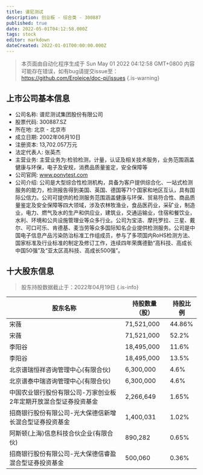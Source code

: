 ```yaml
---
title: 谱尼测试
description: 创业板 - 综合类 - 300887
published: true
date: 2022-05-01T04:12:58.000Z
tags: stock
editor: markdown
dateCreated: 2022-01-01T00:00:00.000Z
---
```


> 本页面由自动化程序生成于 Sun May 01 2022 04:12:58 GMT+0800
> 内容可能存在错误，如有bug请提交issue至：https://github.com/Eroleice/doc-pi/issues
{.is-warning}

## 上市公司基本信息
- 公司名称: 谱尼测试集团股份有限公司
- 股票代码: 300887.SZ
- 所在地: 北京 - 北京市
- 成立日期: 2002年06月10日
- 注册资本: 13,702.057万元
- 法定代表人: 张英杰
- 主营业务: 主营业务为:检验检测，计量，认证及相关技术服务，业务范围涵盖健康与环保，电子及安规，消费品质量鉴定，安全保障等
- 公司官网: www.ponytest.com
- 公司介绍: 公司是大型综合性检测机构，具备为客户提供综合化、一站式检测服务的能力，检测报告得到美国、英国、德国等71个国家和地区互认，具有国际公信力。公司可提供的检测服务范围涵盖健康与环保、贸易符合性、商品质量鉴定及安全保障等四大领域，涉及农林牧渔业，食品医药业，采矿业，制造业，电力、燃气及水的生产和供应业，建筑业，交通运输业，住宿和餐饮业，水利、环境和公共设施管理业等众多行业。公司为宝洁、摩托罗拉、三星、戴尔、可口可乐、肯德基、麦当劳等众多国际知名企业提供检测服务。公司是中国电子信息产品污染防治标准工作组成员，参与了多项国内RoHS检测方法、国家标准及行业标准的制定及修订工作，连续四年荣膺德勤“高科技、高成长中国50强”及“亚太区高科技、高成长500强”。


## 十大股东信息
> 股东持股数据截止于：2022年04月19日
{.is-info}

| 股东名称 | 持股数量（股） | 持股比例 |
| --- | --- | --- |
| 宋薇 | 71,521,000 | 44.86% |
| 宋薇 | 71,521,000 | 52.2% |
| 李阳谷 | 18,495,000 | 11.6% |
| 李阳谷 | 18,495,000 | 13.5% |
| 北京谱瑞恒祥咨询管理中心(有限合伙) | 6,300,000 | 4.6% |
| 北京谱泰中瑞咨询管理中心(有限合伙) | 6,300,000 | 4.6% |
| 中国农业银行股份有限公司-万家创业板2年定期开放混合型证券投资基金 | 2,266,649 | 1.65% |
| 招商银行股份有限公司-光大保德信新增长混合型证券投资基金 | 1,400,031 | 1.02% |
| 阿斯顿(上海)信息科技合伙企业(有限合伙) | 890,282 | 0.65% |
| 招商银行股份有限公司-光大保德信睿盈混合型证券投资基金 | 500,060 | 0.36% |




